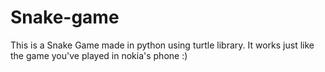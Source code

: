 # Snake-game
This is a Snake Game made in python using turtle library.
It works just like the game you've played in nokia's phone :)
